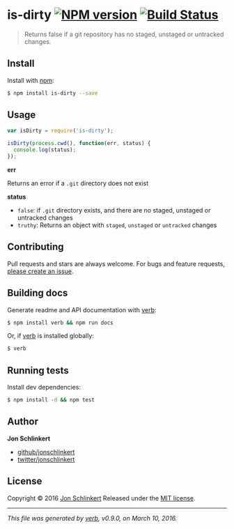 # is-dirty [![NPM version](https://img.shields.io/npm/v/is-dirty.svg)](https://www.npmjs.com/package/is-dirty) [![Build Status](https://img.shields.io/travis/jonschlinkert/is-dirty.svg)](https://travis-ci.org/jonschlinkert/is-dirty)

> Returns false if a git repository has no staged, unstaged or untracked changes.

## Install

Install with [npm](https://www.npmjs.com/):

```sh
$ npm install is-dirty --save
```

## Usage

```js
var isDirty = require('is-dirty');

isDirty(process.cwd(), function(err, status) {
  console.log(status);
});
```

**err**

Returns an error if a `.git` directory does not exist

**status**

* `false`: if `.git` directory exists, and there are no staged, unstaged or untracked changes
* `truthy`: Returns an object with `staged`, `unstaged` or `untracked` changes

## Contributing

Pull requests and stars are always welcome. For bugs and feature requests, [please create an issue](https://github.com/jonschlinkert/is-dirty/issues/new).

## Building docs

Generate readme and API documentation with [verb](https://github.com/verbose/verb):

```sh
$ npm install verb && npm run docs
```

Or, if [verb](https://github.com/verbose/verb) is installed globally:

```sh
$ verb
```

## Running tests

Install dev dependencies:

```sh
$ npm install -d && npm test
```

## Author

**Jon Schlinkert**

* [github/jonschlinkert](https://github.com/jonschlinkert)
* [twitter/jonschlinkert](http://twitter.com/jonschlinkert)

## License

Copyright © 2016 [Jon Schlinkert](https://github.com/jonschlinkert)
Released under the [MIT license](https://github.com/jonschlinkert/is-dirty/blob/master/LICENSE).

***

_This file was generated by [verb](https://github.com/verbose/verb), v0.9.0, on March 10, 2016._